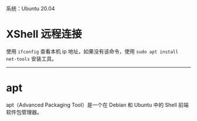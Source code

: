 
系统：Ubuntu 20.04

# XShell 远程连接

使用 `ifconfig` 查看本机 ip 地址，如果没有该命令，使用 `sudo apt install net-tools` 安装工具。



---


# apt

apt（Advanced Packaging Tool）是一个在 Debian 和 Ubuntu 中的 Shell 前端软件包管理器。